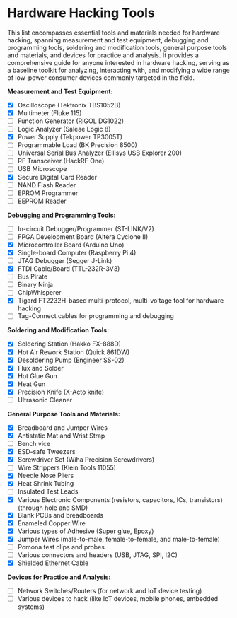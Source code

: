 # Hardware Hacking Tools

This list encompasses essential tools and materials needed for hardware hacking, spanning measurement and test equipment, debugging and programming tools, soldering and modification tools, general purpose tools and materials, and devices for practice and analysis. It provides a comprehensive guide for anyone interested in hardware hacking, serving as a baseline toolkit for analyzing, interacting with, and modifying a wide range of low-power consumer devices commonly targeted in the field.

**Measurement and Test Equipment:**
- [x] Oscilloscope (Tektronix TBS1052B)
- [x] Multimeter (Fluke 115)
- [ ] Function Generator (RIGOL DG1022)
- [ ] Logic Analyzer (Saleae Logic 8)
- [x] Power Supply (Tekpower TP3005T)
- [ ] Programmable Load (BK Precision 8500)
- [ ] Universal Serial Bus Analyzer (Ellisys USB Explorer 200)
- [ ] RF Transceiver (HackRF One)
- [ ] USB Microscope
- [x] Secure Digital Card Reader
- [ ] NAND Flash Reader
- [ ] EPROM Programmer
- [ ] EEPROM Reader

**Debugging and Programming Tools:**
- [ ] In-circuit Debugger/Programmer (ST-LINK/V2)
- [ ] FPGA Development Board (Altera Cyclone II)
- [x] Microcontroller Board (Arduino Uno)
- [x] Single-board Computer (Raspberry Pi 4)
- [ ] JTAG Debugger (Segger J-Link)
- [x] FTDI Cable/Board (TTL-232R-3V3)
- [ ] Bus Pirate
- [ ] Binary Ninja
- [ ] ChipWhisperer
- [x] Tigard FT2232H-based multi-protocol, multi-voltage tool for hardware hacking
- [ ] Tag-Connect cables for programming and debugging

**Soldering and Modification Tools:**
- [x] Soldering Station (Hakko FX-888D)
- [x] Hot Air Rework Station (Quick 861DW)
- [x] Desoldering Pump (Engineer SS-02)
- [x] Flux and Solder
- [x] Hot Glue Gun
- [x] Heat Gun
- [x] Precision Knife (X-Acto knife)
- [ ] Ultrasonic Cleaner

**General Purpose Tools and Materials:**
- [x] Breadboard and Jumper Wires
- [x] Antistatic Mat and Wrist Strap
- [ ] Bench vice
- [x] ESD-safe Tweezers
- [x] Screwdriver Set (Wiha Precision Screwdrivers)
- [ ] Wire Strippers (Klein Tools 11055)
- [x] Needle Nose Pliers
- [x] Heat Shrink Tubing
- [ ] Insulated Test Leads
- [x] Various Electronic Components (resistors, capacitors, ICs, transistors) (through hole and SMD)
- [x] Blank PCBs and breadboards
- [x] Enameled Copper Wire
- [x] Various types of Adhesive (Super glue, Epoxy)
- [x] Jumper Wires (male-to-male, female-to-female, and male-to-female)
- [ ] Pomona test clips and probes
- [ ] Various connectors and headers (USB, JTAG, SPI, I2C)
- [x] Shielded Ethernet Cable

**Devices for Practice and Analysis:**
- [ ] Network Switches/Routers (for network and IoT device testing)
- [ ] Various devices to hack (like IoT devices, mobile phones, embedded systems)
